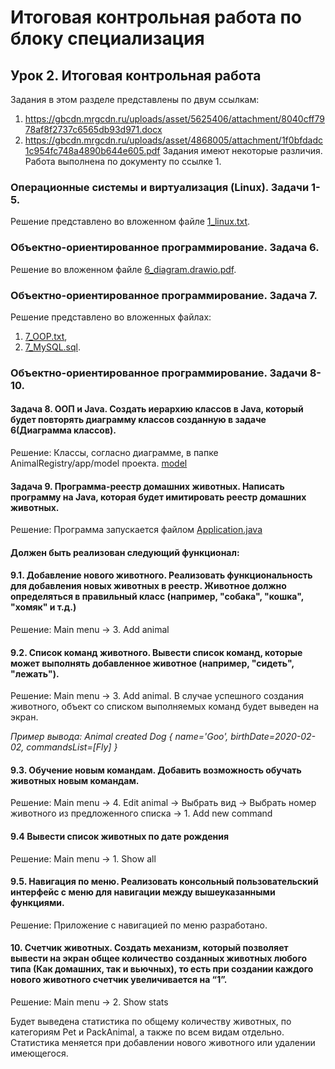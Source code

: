 # Итоговая контрольная работа по блоку специализация
## Урок 2. Итоговая контрольная работа

Задания в этом разделе представлены по двум ссылкам:
1. https://gbcdn.mrgcdn.ru/uploads/asset/5625406/attachment/8040cff7978af8f2737c6565db93d971.docx
2. https://gbcdn.mrgcdn.ru/uploads/asset/4868005/attachment/1f0bfdadc1c954fc748a4890b644e605.pdf
Задания имеют некоторые различия. Работа выполнена по документу по ссылке 1.

### Операционные системы и виртуализация (Linux). Задачи 1-5.
Решение представлено во вложенном файле [1_linux.txt](1_linux.txt).

### Объектно-ориентированное программирование. Задача 6.
Решение во вложенном файле [6_diagram.drawio.pdf](6_diagram.drawio.pdf).

### Объектно-ориентированное программирование. Задача 7.
Решение представлено во вложенных файлах:
1. [7_OOP.txt](7_OOP.txt),
2. [7_MySQL.sql](7_MySQL.sql).

### Объектно-ориентированное программирование. Задачи 8-10.
#### Задача 8. ООП и Java. Создать иерархию классов в Java, который будет повторять диаграмму классов созданную в задаче 6(Диаграмма классов).
Решение:
Классы, согласно диаграмме, в папке AnimalRegistry/app/model проекта.
[model](app%2Fmodel)

#### Задача 9. Программа-реестр домашних животных. Написать программу на Java, которая будет имитировать реестр домашних животных.
Решение: 
Программа запускается файлом [Application.java](app%2FApplication.java)

#### Должен быть реализован следующий функционал:
#### 9.1. Добавление нового животного. Реализовать функциональность для добавления новых животных в реестр. Животное должно определяться в правильный класс (например, "собака", "кошка", "хомяк" и т.д.)
Решение:
Main menu -> 3. Add animal

#### 9.2. Список команд животного. Вывести список команд, которые может выполнять добавленное животное (например, "сидеть", "лежать").
Решение:
Main menu -> 3. Add animal. В случае успешного создания животного, объект со списком выполняемых команд будет выведен на экран.

*Пример вывода: Animal created Dog	{	name='Goo', 	birthDate=2020-02-02, 	commandsList=[Fly]	}*

#### 9.3. Обучение новым командам. Добавить возможность обучать животных новым командам.
Решение:
Main menu -> 4. Edit animal -> Выбрать вид -> Выбрать номер животного из предложенного списка -> 1. Add new command

#### 9.4 Вывести список животных по дате рождения
Решение:
Main menu -> 1. Show all

#### 9.5. Навигация по меню. Реализовать консольный пользовательский интерфейс с меню для навигации между вышеуказанными функциями.
Решение:
Приложение с навигацией по меню разработано.

#### 10. Счетчик животных. Создать механизм, который позволяет вывести на экран общее количество созданных животных любого типа (Как домашних, так и вьючных), то есть при создании каждого нового животного счетчик увеличивается на “1”.
Решение:
Main menu -> 2. Show stats

Будет выведена статистика по общему количеству животных, по категориям Pet и PackAnimal, а также по всем видам отдельно. Статистика меняется при добавлении нового животного или удалении имеющегося.